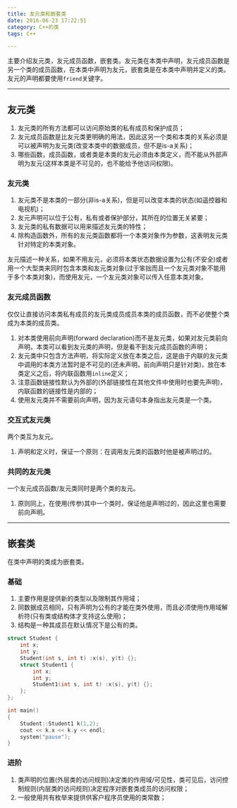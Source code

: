 ```yaml
---
title: 友元类和嵌套类
date: 2016-06-23 17:22:51
category: C++的类
tags: C++

---
```


主要介绍友元类，友元成员函数，嵌套类。友元类在本类中声明，友元成员函数是另一个类的成员函数，在本类中声明为友元，嵌套类是在本类中声明并定义的类。友元的声明都要使用`friend`关键字。

---

## 友元类

1. 友元类的所有方法都可以访问原始类的私有成员和保护成员；
2. 友元成员函数是比友元类更明确的用法，因此这另一个类和本类的关系必须是可以被声明为友元类(改变本类中的数据成员，但不是is-a关系)；
3. 哪些函数，成员函数，或者类是本类的友元必须由本类定义，而不能从外部声明为友元(这样本类是不可见的，也不能给予他访问权限)。

### 友元类
1. 友元类不是本类的一部分(非is-a关系)，但是可以改变本类的状态(如遥控器和电视机)；
2. 友元声明可以位于公有，私有或者保护部分，其所在的位置无关紧要；
3. 友元类的私有数据可以用来描述友元类的特性；
4. 除构造函数外，所有的友元类函数都将一个本类对象作为参数，这表明友元类针对特定的本类对象。

友元描述一种关系，如果不用友元，必须将本类状态数据设置为公有(不安全)或者用一个大型类来同时包含本类和友元类对象(过于笨拙而且一个友元类对象不能用于多个本类对象)，而使用友元，一个友元类对象可以传入任意本类对象。

### 友元成员函数
仅仅让直接访问本类私有成员的友元类成员成员本类的成员函数，而不必使整个类成为本类的成员类。
1. 对本类使用前向声明(forward declaration)而不是友元类，如果对友元类前向声明，本类可以看到友元类的声明，但是看不到友元成员函数的声明；
2. 友元类中只包含方法声明，将实际定义放在本类之后，这是由于内联的友元类中调用的本类方法暂时是不可见的(还未声明，前向声明只是针对类)，放在本类定义之后，将内联函数用`inline`定义；
3. 注意函数链接性默认为外部的(外部链接性在其他文件中使用时也要先声明)，内联函数的链接性是内部的；
4. 使用友元类并不需要前向声明，因为友元语句本身指出友元类是一个类。 

### 交互式友元类
两个类互为友元。
1. 声明和定义时，保证一个原则：在调用友元类的函数时他是被声明过的。

### 共同的友元类
一个友元成员函数/友元类同时是两个类的友元。
1. 原则同上，在使用(传参)其中一个类时，保证他是声明过的，因此这里也需要前向声明。

---

## 嵌套类

在类中声明的类成为嵌套类。

### 基础
1. 主要作用是提供新的类型以及限制其作用域；
2. 同数据成员相同，只有声明为公有的才能在类外使用，而且必须使用作用域解析符(只有类或结构体才支持这么使用)；
3. 结构是一种其成员在默认情况下是公有的类。

```C++
struct Student {
	int x;
	int y;
	Student(int s, int t) :x(s), y(t) {};
	struct Student1 {
		int x;
		int y;
		Student1(int s, int t) :x(s), y(t) {};
	};
};

int main()
{
	Student::Student1 k(1,2);
	cout << k.x << k.y << endl;
	system("pause");
}
```

### 进阶

1. 类声明的位置(外层类的访问规则)决定类的作用域/可见性，类可见后，访问控制规则(内层类的访问规则)决定程序对嵌套类成员的访问权限；
2. 一般使用共有枚举来提供供客户程序员使用的类常数；
